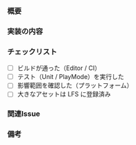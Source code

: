 <!-- GitHub の PULL REQUEST テンプレート -->
### 概要
<!-- 何をしたかを簡潔に書く（1〜2文） -->

### 実装の内容
<!-- 箇条書きで変更点を説明 -->

### チェックリスト
- [ ] ビルドが通った（Editor / CI）
- [ ] テスト（Unit / PlayMode）を実行した
- [ ] 影響範囲を確認した（プラットフォーム）
- [ ] 大きなアセットは LFS に登録済み

### 関連Issue
<!-- fixes #123 のように番号を入れる -->

### 備考
<!-- レビュワーに伝えたいこと -->
